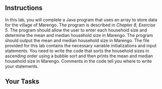 ## Instructions

In this lab, you will complete a Java program that uses an array to store data for the village of Marengo. The program is described in _Chapter 8, Exercise 5_. The program should allow the user to enter each household size and determine the mean and median household size in Marengo. The program should output the mean and median household size in Marengo. The file provided for this lab contains the necessary variable initializations and input statements. You need to write the code that sorts the household sizes in ascending order using a bubble sort and then prints the mean and median household size in Marengo. Comments in the code tell you where to write your statements.

## Your Tasks
